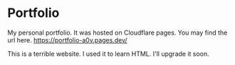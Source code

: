 # Portfolio
My personal portfolio.
It was hosted on Cloudflare pages. You may find the url here. 
https://portfolio-a0v.pages.dev/

This is a terrible website. I used it to learn HTML. I'll upgrade it soon.
